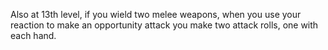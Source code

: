 Also at 13th level, if you wield two melee weapons, when you use your reaction to make an opportunity attack you make two attack rolls, one with each hand.